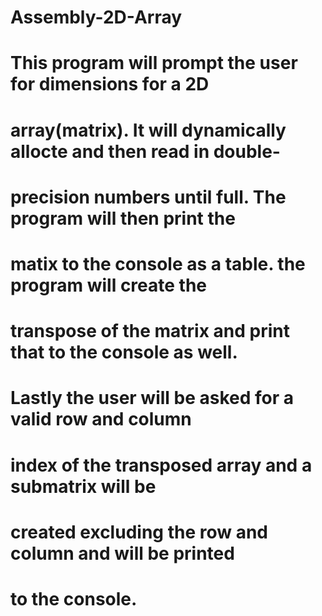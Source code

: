 # Assembly-2D-Array

# This program will prompt the user for dimensions for a 2D
#	array(matrix). It will dynamically allocte and then read in double-
#	precision numbers until full. The program will then print the 
#	matix to the console as a table. the program will create the 
#	transpose of the matrix and print that to the console as well. 
#	Lastly the user will be asked for a valid row and column 
#	index of the transposed array and a submatrix will be 
#	created excluding the row and column and will be printed
#	to the console.
